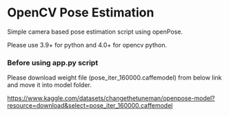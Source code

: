 # OpenCV Pose Estimation

Simple camera based pose estimation script using openPose.

Please use 3.9+ for python and 4.0+ for opencv python.

### Before using app.py script

Please download weight file (pose_iter_160000.caffemodel) from below link and move it into model folder.

https://www.kaggle.com/datasets/changethetuneman/openpose-model?resource=download&select=pose_iter_160000.caffemodel